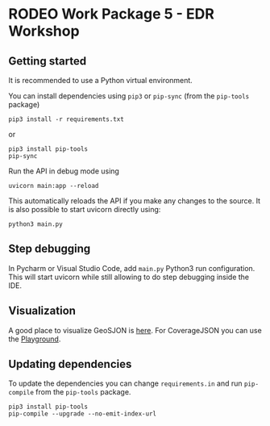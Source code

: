 # RODEO Work Package 5 - EDR Workshop

## Getting started

It is recommended to use a Python virtual environment.

You can install dependencies using `pip3` or `pip-sync` (from the `pip-tools` package)
```shell
pip3 install -r requirements.txt
```
or
```shell
pip3 install pip-tools
pip-sync
```

Run the API in debug mode using
```shell
uvicorn main:app --reload
```
This automatically reloads the API if you make any changes to the source.
It is also possible to start uvicorn directly using:

```shell
python3 main.py
```

## Step debugging

In Pycharm or Visual Studio Code, add `main.py` Python3 run configuration. This
will start uvicorn while still allowing to do step debugging inside the IDE.

## Visualization

A good place to visualize GeoSJON is [here](https://geojson.io/#map=2/0/20).
For CoverageJSON you can use the [Playground](https://covjson.org/playground/).

## Updating dependencies

To update the dependencies you can change `requirements.in` and run `pip-compile` from the `pip-tools` package.

```shell
pip3 install pip-tools
pip-compile --upgrade --no-emit-index-url
```
